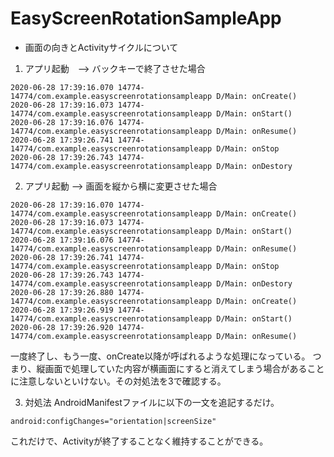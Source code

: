 # EasyScreenRotationSampleApp

- 画面の向きとActivityサイクルについて
1. アプリ起動　--> バックキーで終了させた場合
```
2020-06-28 17:39:16.070 14774-14774/com.example.easyscreenrotationsampleapp D/Main: onCreate()
2020-06-28 17:39:16.073 14774-14774/com.example.easyscreenrotationsampleapp D/Main: onStart()
2020-06-28 17:39:16.076 14774-14774/com.example.easyscreenrotationsampleapp D/Main: onResume()
2020-06-28 17:39:26.741 14774-14774/com.example.easyscreenrotationsampleapp D/Main: onStop
2020-06-28 17:39:26.743 14774-14774/com.example.easyscreenrotationsampleapp D/Main: onDestory
```
2. アプリ起動 --> 画面を縦から横に変更させた場合
```
2020-06-28 17:39:16.070 14774-14774/com.example.easyscreenrotationsampleapp D/Main: onCreate()
2020-06-28 17:39:16.073 14774-14774/com.example.easyscreenrotationsampleapp D/Main: onStart()
2020-06-28 17:39:16.076 14774-14774/com.example.easyscreenrotationsampleapp D/Main: onResume()
2020-06-28 17:39:26.741 14774-14774/com.example.easyscreenrotationsampleapp D/Main: onStop
2020-06-28 17:39:26.743 14774-14774/com.example.easyscreenrotationsampleapp D/Main: onDestory
2020-06-28 17:39:26.880 14774-14774/com.example.easyscreenrotationsampleapp D/Main: onCreate()
2020-06-28 17:39:26.919 14774-14774/com.example.easyscreenrotationsampleapp D/Main: onStart()
2020-06-28 17:39:26.920 14774-14774/com.example.easyscreenrotationsampleapp D/Main: onResume()
```
一度終了し、もう一度、onCreate以降が呼ばれるような処理になっている。
つまり、縦画面で処理していた内容が横画面にすると消えてしまう場合があることに注意しないといけない。その対処法を3で確認する。

3. 対処法
AndroidManifestファイルに以下の一文を追記するだけ。
```
android:configChanges="orientation|screenSize"
```
これだけで、Activityが終了することなく維持することができる。
